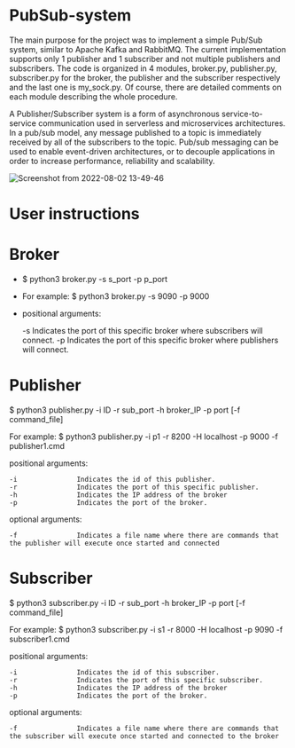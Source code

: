 # PubSub-system

The main purpose for the project was to implement a simple Pub/Sub system, similar to Apache Kafka and RabbitMQ. The
current implementation supports only 1 publisher and 1 subscriber and not multiple
publishers and subscribers. The code is organized in 4 modules, broker.py,
publisher.py, subscriber.py for the broker, the publisher and the subscriber respectively and
the last one is my_sock.py. Of course, there are detailed comments on each module describing the whole procedure.

A Publisher/Subscriber system is a form of asynchronous service-to-service communication used in serverless and microservices architectures. In a pub/sub model, any message published to a topic is immediately received by all of the subscribers to the topic. Pub/sub messaging can be used to enable event-driven architectures, or to decouple applications in order to increase performance, reliability and scalability.


![Screenshot from 2022-08-02 13-49-46](https://user-images.githubusercontent.com/84461356/182357430-96f672b6-c7a8-435f-a4a4-277dae5b03ba.png)

# User instructions

# Broker

- $ python3 broker.py -s s_port -p p_port

- For example: $ python3 broker.py -s 9090 -p 9000

- positional arguments:

    -s               Indicates the port of this specific broker where subscribers will connect.
    -p               Indicates the port of this specific broker where publishers will connect.
    

# Publisher

$ python3 publisher.py -i ID -r sub_port -h broker_IP -p port [-f command_file]

For example: $ python3 publisher.py -i p1 -r 8200 -H localhost -p 9000 -f publisher1.cmd

positional arguments:

    -i               Indicates the id of this publisher.
    -r               Indicates the port of this specific publisher.
    -h               Indicates the IP address of the broker
    -p               Indicates the port of the broker.

optional arguments:

    -f               Indicates a file name where there are commands that the publisher will execute once started and connected 
    
# Subscriber

$ python3 subscriber.py -i ID -r sub_port -h broker_IP -p port [-f command_file]

For example: $ python3 subscriber.py -i s1 -r 8000 -H localhost -p 9090 -f subscriber1.cmd

positional arguments:

    -i               Indicates the id of this subscriber.
    -r               Indicates the port of this specific subscriber.
    -h               Indicates the IP address of the broker
    -p               Indicates the port of the broker.

optional arguments:

    -f               Indicates a file name where there are commands that the subscriber will execute once started and connected to the broker
